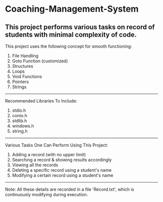 # Coaching-Management-System
This project performs various tasks on record of students with minimal complexity of code.
-------------------------------------------------------------------------------------------------------------
This project uses the following concept for smooth functioning:
1. File Handling
2. Goto Function (customized)
3. Structures
4. Loops
5. Void Functions
6. Pointers
7. Strings
-------------------------------------------------------------------------------------------------------------
Recommended Libraries To Include:
1. stdio.h
2. conio.h
3. stdlib.h
4. windows.h
5. string.h
-------------------------------------------------------------------------------------------------------------
Various Tasks One Can Perform Using This Project:
1. Adding a record (with no upper limit)
2. Searching a record & showing results accordingly
3. Viewing all the records 
4. Deleting a specific record using a student's name
5. Modifying a certain record using a student's name
-------------------------------------------------------------------------------------------------------------
Note:
All these details are recorded in a file 'Record.txt', which is continuously modifying during execution.

